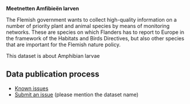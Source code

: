 **Meetnetten Amfibieën larven**

The Flemish government wants to collect high-quality information on a number of priority plant and animal species by means of monitoring networks. These are species on which Flanders has to report to Europe in the framework of the Habitats and Birds Directives, but also other species that are important for the Flemish nature policy.

This dataset is about Amphibian larvae

## Data publication process

* [Known issues](https://github.com/inbo/soortenmeetnetten-events/labels/meetnetten-25-amfibieën-larven/)
* [Submit an issue](https://github.com/inbo/soortenmeetnetten-events/issues/new) (please mention the dataset name)